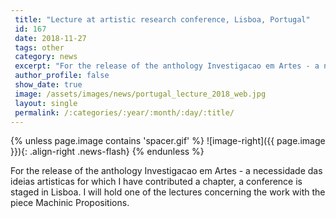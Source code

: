 ```yaml
---
 title: "Lecture at artistic research conference, Lisboa, Portugal"
 id: 167
 date: 2018-11-27
 tags: other
 category: news
 excerpt: "For the release of the anthology Investigacao em Artes - a necessidade das ideias artisticas for which I have contributed a chapter, a conference is staged in Lisboa. I will hold one of the lectures c..."
 author_profile: false
 show_date: true
 image: /assets/images/news/portugal_lecture_2018_web.jpg
 layout: single
 permalink: /:categories/:year/:month/:day/:title/
---
```

{% unless page.image contains 'spacer.gif' %}
   ![image-right]({{ page.image }}){: .align-right .news-flash}
{% endunless %}

For the release of the anthology Investigacao em Artes - a necessidade das ideias artisticas for which I have contributed a chapter, a conference is staged in Lisboa. I will hold one of the lectures concerning the work with the piece Machinic Propositions.

